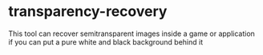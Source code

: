 # transparency-recovery
This tool can recover semitransparent images inside a game or application if you can put a pure white and black background behind it
